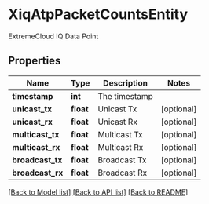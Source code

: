 # XiqAtpPacketCountsEntity

ExtremeCloud IQ Data Point
## Properties
Name | Type | Description | Notes
------------ | ------------- | ------------- | -------------
**timestamp** | **int** | The timestamp | 
**unicast_tx** | **float** | Unicast Tx | [optional] 
**unicast_rx** | **float** | Unicast Rx | [optional] 
**multicast_tx** | **float** | Multicast Tx | [optional] 
**multicast_rx** | **float** | Multicast Rx | [optional] 
**broadcast_tx** | **float** | Broadcast Tx | [optional] 
**broadcast_rx** | **float** | Broadcast Rx | [optional] 

[[Back to Model list]](../README.md#documentation-for-models) [[Back to API list]](../README.md#documentation-for-api-endpoints) [[Back to README]](../README.md)


